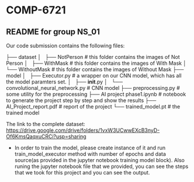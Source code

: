# COMP-6721
## README for group NS_01

Our code submission contains the following files:

├── dataset
│   ├── NotPerson                           # this folder contains the images of Not Person
│   ├── WithMask                            # this folder contains the images of With Mask
│   └── WithoutMask                         # this folder contains the images of Without Mask
├── model
│   ├── Executor.py                         # a wrapper on our CNN model, which has all the model paramters set.
│   ├── __init__.py
│   └── convolutional_neural_network.py     # CNN model
├── preprocessing.py                        # some utility for the preprocessing
├── AI project phase1.ipynb                 # notebook to generate the project step by step and show the results
├── AI_Project_report.pdf                   # report of the project
└── trained_model.pt                        # the trained model


The link to the complete dataset:
https://drive.google.com/drive/folders/1vxW3UCwwEXcB3nyD-Of6KmsQaqxuCRCi?usp=sharing

* In order to train the model, please create instance of it and run train_model_executor method with number of epochs and data source(as provided in the jupyter notebook training model block). Also runing the jupyter notebook file that we provided, you can see the steps that we took for this project and you can see the output.